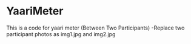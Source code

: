 # YaariMeter
This is a code for yaari meter (Between Two Participants)
-Replace two participant photos as img1.jpg and img2.jpg
